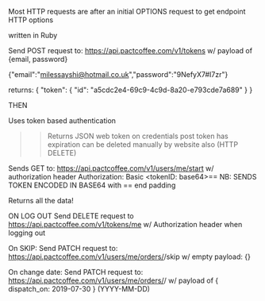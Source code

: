 Most HTTP requests are after an initial OPTIONS request to get endpoint HTTP options

written in Ruby

Send POST request to:
https://api.pactcoffee.com/v1/tokens
w/ payload of {email, password}

{"email":"milessayshi@hotmail.co.uk","password":"9NefyX7#I7zr"}

returns:
{
    "token": {
        "id": "a5cdc2e4-69c9-4c9d-8a20-e793cde7a689"
    }
}

THEN

Uses token based authentication
>> Returns JSON web token on credentials post
>> token has expiration
>> can be deleted manually by website also (HTTP DELETE)

Sends GET to:
https://api.pactcoffee.com/v1/users/me/start
w/ authorization header
Authorization: Basic <tokenID: base64>== 
NB: SENDS TOKEN ENCODED IN BASE64 with == end padding

Returns all the data!


ON LOG OUT
Send DELETE request to 
https://api.pactcoffee.com/v1/tokens/me
w/ Authorization header
when logging out

On SKIP:
Send PATCH request to:
https://api.pactcoffee.com/v1/users/me/orders/<order-id>/skip
w/ empty payload: {}

On change date:
Send PATCH request to:
https://api.pactcoffee.com/v1/users/me/orders/<order-id>/
w/ payload of { dispatch_on: 2019-07-30 } (YYYY-MM-DD)